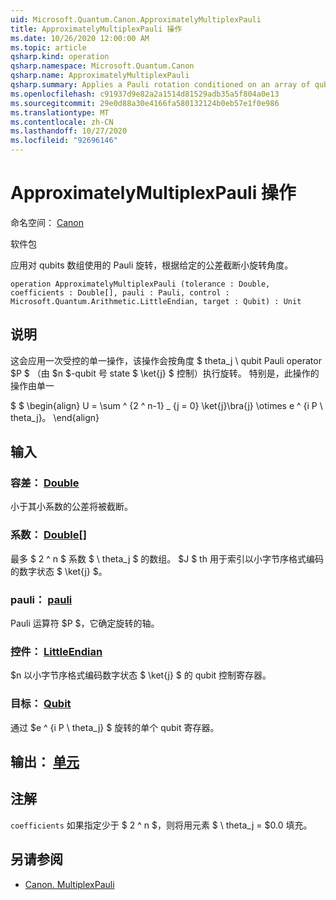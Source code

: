```yaml
---
uid: Microsoft.Quantum.Canon.ApproximatelyMultiplexPauli
title: ApproximatelyMultiplexPauli 操作
ms.date: 10/26/2020 12:00:00 AM
ms.topic: article
qsharp.kind: operation
qsharp.namespace: Microsoft.Quantum.Canon
qsharp.name: ApproximatelyMultiplexPauli
qsharp.summary: Applies a Pauli rotation conditioned on an array of qubits, truncating small rotation angles according to a given tolerance.
ms.openlocfilehash: c91937d9e82a2a1514d81529adb35a5f804a0e13
ms.sourcegitcommit: 29e0d88a30e4166fa580132124b0eb57e1f0e986
ms.translationtype: MT
ms.contentlocale: zh-CN
ms.lasthandoff: 10/27/2020
ms.locfileid: "92696146"
---
```

# <a name="approximatelymultiplexpauli-operation"></a>ApproximatelyMultiplexPauli 操作

命名空间： [Canon](xref:Microsoft.Quantum.Canon)

软件包 [](https://nuget.org/packages/)


应用对 qubits 数组使用的 Pauli 旋转，根据给定的公差截断小旋转角度。

```qsharp
operation ApproximatelyMultiplexPauli (tolerance : Double, coefficients : Double[], pauli : Pauli, control : Microsoft.Quantum.Arithmetic.LittleEndian, target : Qubit) : Unit
```


## <a name="description"></a>说明

这会应用一次受控的单一操作，该操作会按角度 $ theta_j \ qubit Pauli operator $P $ （由 $n $-qubit 号 state $ \ket{j} $ 控制）执行旋转。
特别是，此操作的操作由单一

$ $ \begin{align} U = \sum ^ {2 ^ n-1} _ {j = 0} \ket{j}\bra{j} \otimes e ^ {i P \ theta_j}。
\end{align}

##

## <a name="input"></a>输入

### <a name="tolerance--double"></a>容差： [Double](xref:microsoft.quantum.lang-ref.double)

小于其小系数的公差将被截断。


### <a name="coefficients--double"></a>系数： [Double](xref:microsoft.quantum.lang-ref.double)[]

最多 $ 2 ^ n $ 系数 $ \ theta_j $ 的数组。 $J $ th 用于索引以小字节序格式编码的数字状态 $ \ket{j} $。


### <a name="pauli--pauli"></a>pauli： [pauli](xref:microsoft.quantum.lang-ref.pauli)

Pauli 运算符 $P $，它确定旋转的轴。


### <a name="control--littleendian"></a>控件： [LittleEndian](xref:Microsoft.Quantum.Arithmetic.LittleEndian)

$n 以小字节序格式编码数字状态 $ \ket{j} $ 的 qubit 控制寄存器。


### <a name="target--qubit"></a>目标： [Qubit](xref:microsoft.quantum.lang-ref.qubit)

通过 $e ^ {i P \ theta_j} $ 旋转的单个 qubit 寄存器。



## <a name="output--unit"></a>输出： [单元](xref:microsoft.quantum.lang-ref.unit)



## <a name="remarks"></a>注解

`coefficients` 如果指定少于 $ 2 ^ n $，则将用元素 $ \ theta_j = $0.0 填充。

## <a name="see-also"></a>另请参阅

- [Canon. MultiplexPauli](xref:Microsoft.Quantum.Canon.MultiplexPauli)